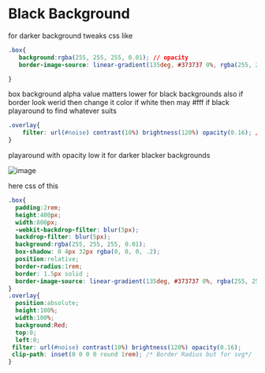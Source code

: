 # Black Background
for darker background
tweaks css like
```css
.box{
   background:rgba(255, 255, 255, 0.01); // opacity
   border-image-source: linear-gradient(135deg, #373737 0%, rgba(255, 255, 255, 0) 100%); // color

}
```
box background alpha value matters lower for black backgrounds
also if border look werid then change it color if white then may #fff if black playaround to find whatever suits

```css
.overlay{
    filter: url(#noise) contrast(10%) brightness(120%) opacity(0.16); //opacity
}
```
playaround with opacity low it for darker blacker backgrounds

![image](https://github.com/user-attachments/assets/4a5522ce-7ee2-4d0d-b676-f98cca79f9d7)

here css of this
```css
.box{
  padding:2rem;
  height:400px;
  width:800px;
  -webkit-backdrop-filter: blur(5px);
  backdrop-filter: blur(5px);
  background:rgba(255, 255, 255, 0.01);
  box-shadow: 0 4px 32px rgba(0, 0, 0, .2);
  position:relative;
  border-radius:1rem;
  border: 1.5px solid ;
  border-image-source: linear-gradient(135deg, #373737 0%, rgba(255, 255, 255, 0) 100%);
}
.overlay{
  position:absolute;
  height:100%;
  width:100%;
  background:Red;
  top:0;
  left:0;
 filter: url(#noise) contrast(10%) brightness(120%) opacity(0.16);
 clip-path: inset(0 0 0 0 round 1rem); /* Border Radius but for svg*/
}
```
